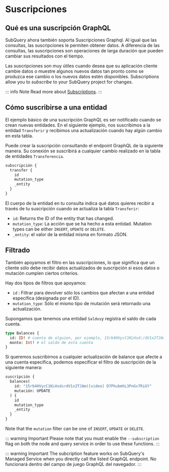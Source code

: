 # Suscripciones

## Qué es una suscripción GraphQL

SubQuery ahora también soporta Suscripciones Graphql. Al igual que las consultas, las suscripciones le permiten obtener datos. A diferencia de las consultas, las suscripciones son operaciones de larga duración que pueden cambiar sus resultados con el tiempo.

Las suscripciones son muy útiles cuando desea que su aplicación cliente cambie datos o muestre algunos nuevos datos tan pronto como se produzca ese cambio o los nuevos datos estén disponibles. Subscriptions allow you to _subscribe_ to your SubQuery project for changes.

::: info Note Read more about [Subscriptions](https://www.apollographql.com/docs/react/data/subscriptions/). :::

## Cómo suscribirse a una entidad

El ejemplo básico de una suscripción GraphQL es ser notificado cuando se crean nuevas entidades. En el siguiente ejemplo, nos suscribimos a la entidad `Transferir` y recibimos una actualización cuando hay algún cambio en esta tabla.

Puede crear la suscripción consultando el endpoint GraphQL de la siguiente manera. Su conexión se suscribirá a cualquier cambio realizado en la tabla de entidades `Transferencia`.

```graphql
subscripción {
  transfer {
    id
    mutation_type
    _entity
  }
}
```

El cuerpo de la entidad en tu consulta indica qué datos quieres recibir a través de tu suscripción cuando se actualiza la tabla `Transferir`:

- `id`: Returns the ID of the entity that has changed.
- `mutation_type`: La acción que se ha hecho a esta entidad. Mutation types can be either `INSERT`, `UPDATE` or `DELETE`.
- `_entity`: el valor de la entidad misma en formato JSON.

## Filtrado

También apoyamos el filtro en las suscripciones, lo que significa que un cliente sólo debe recibir datos actualizados de suscripción si esos datos o mutación cumplen ciertos criterios.

Hay dos tipos de filtros que apoyamos:

- `id` : Filtrar para devolver sólo los cambios que afectan a una entidad específica (designada por el ID).
- `mutation_type`: Sólo el mismo tipo de mutación será retornado una actualización.

Supongamos que tenemos una entidad `Saldos`y registra el saldo de cada cuenta.

```graphql
type Balances {
  id: ID! # cuenta de alguien, por ejemplo, 15rb4HVycC1KLHsd:/dV1x2TJAm.UD7PhubmhL3PnGv7RiGY
  monto: Int! # el saldo de esta cuenta
}
```

Si queremos suscribirnos a cualquier actualización de balance que afecte a una cuenta específica, podemos especificar el filtro de suscripción de la siguiente manera:

```graphql
suscripción {
  balances(
    id: "15rb4HVycC1KLHsdsrdV1x2TJAm)[video] D7PhubmhL3PnGv7RiGY"
    mutación: UPDATE
  ) {
    id
    mutation_type
    _entity
  }
}
```

Note that the `mutation` filter can be one of `INSERT`, `UPDATE` or `DELETE`.

::: warning Important Please note that you must enable the `--subscription` flag on both the node and query service in order to use these functions. :::

::: warning Important
The subcription feature works on SubQuery's Managed Service when you directly call the listed GraphQL endpoint. No funcionará dentro del campo de juego GraphQL del navegador.
:::
